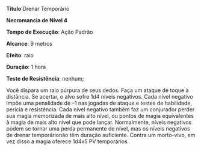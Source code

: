**Titulo**:Drenar Temporário

**Necromancia de Nível 4**

**Tempo de Execução**: Ação Padrão

**Alcance**: 9 metros

**Efeito**:  raio

**Duração**: 1 hora

**Teste de Resistência**:  nenhum;

Você dispara um raio púrpura de seus dedos. Faça um ataque de toque à distância. Se acertar, o alvo sofre 1d4 níveis negativos. 
Cada nível negativo impõe uma penalidade de –1 nas jogadas de ataque e testes de habilidade, perícia e resistência. 
Cada nível negativo também faz um conjurador perder sua magia memorizada de mais alto nível, ou pontos de magia equivalentes à magia de mais alto nível que pode lançar.
Normalmente, níveis negativos podem se tornar uma perda permanente de nível, mas os níveis negativos de drenar temporárionão têm duração suficiente.
Contra um morto-vivo, em vez disso a magia oferece 1d4x5 PV temporários